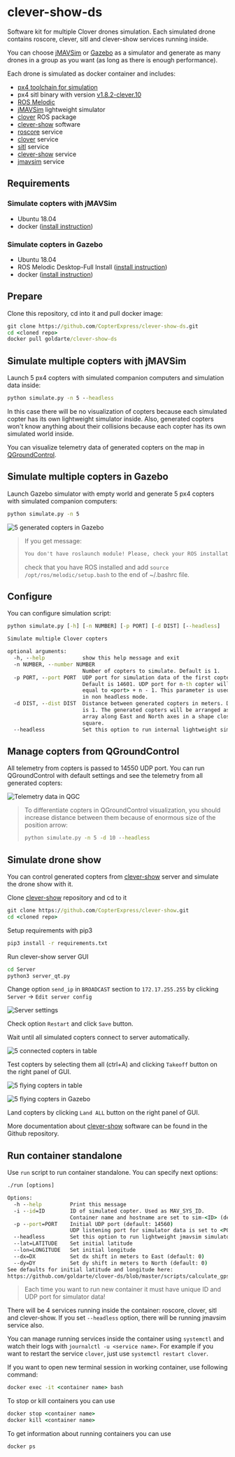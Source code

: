 # clever-show-ds

Software kit for multiple Clover drones simulation. Each simulated drone contains roscore, clever, sitl and clever-show services running inside.

You can choose [jMAVSim](https://dev.px4.io/v1.8.2/en/simulation/jmavsim.html) or [Gazebo](https://dev.px4.io/v1.8.2/en/simulation/gazebo.html) as a simulator and generate as many drones in a group as you want (as long as there is enough performance).

Each drone is simulated as docker container and includes:

* [px4 toolchain for simulation](https://dev.px4.io/v1.9.0/en/setup/dev_env.html)
* px4 sitl binary with version [v1.8.2-clever.10](https://github.com/CopterExpress/Firmware/releases/tag/v1.8.2-clever.10)
* [ROS Melodic](http://wiki.ros.org/melodic)
* [jMAVSim](https://github.com/PX4/jMAVSim) lightweight simulator
* [clover](https://github.com/CopterExpress/clever) ROS package
* [clever-show](https://github.com/CopterExpress/clever-show) software
* [roscore](https://github.com/goldarte/clover-ds/tree/master/services/roscore.service) service
* [clover](https://github.com/goldarte/clover-ds/tree/master/services/clover.service) service
* [sitl](https://github.com/goldarte/clover-ds/tree/master/services/sitl.service) service
* [clever-show](services/clever-show.service) service
* [jmavsim](https://github.com/goldarte/clover-ds/tree/master/services/jmavsim.service) service

## Requirements

### Simulate copters with jMAVSim

* Ubuntu 18.04
* docker ([install instruction](https://docs.docker.com/get-docker/))

### Simulate copters in Gazebo

* Ubuntu 18.04
* ROS Melodic Desktop-Full Install ([install instruction](http://wiki.ros.org/melodic/Installation/Ubuntu))
* docker ([install instruction](https://docs.docker.com/get-docker/))

## Prepare

Clone this repository, cd into it and pull docker image:

```cmd
git clone https://github.com/CopterExpress/clever-show-ds.git
cd <cloned repo>
docker pull goldarte/clever-show-ds
```

## Simulate multiple copters with jMAVSim

Launch 5 px4 copters with simulated companion computers and simulation data inside:

```cmd
python simulate.py -n 5 --headless
```

In this case there will be no visualization of copters because each simulated copter has its own lightweight simulator inside. Also, generated copters won't know anything about their collisions because each copter has its own simulated world inside.

You can visualize telemetry data of generated copters on the map in [QGroundControl](#manage-copters-from-qgroundcontrol).

## Simulate multiple copters in Gazebo

Launch Gazebo simulator with empty world and generate 5 px4 copters with simulated companion computers:

```cmd
python simulate.py -n 5
```

![5 generated copters in Gazebo](docs/assets/copters-landed.png)

> If you get message:
>
> ```cmd
> You don't have roslaunch module! Please, check your ROS installation.
> ```
>
> check that you have ROS installed and add `source /opt/ros/melodic/setup.bash` to the end of ~/.bashrc file.

## Configure

You can configure simulation script:

```cmd
python simulate.py [-h] [-n NUMBER] [-p PORT] [-d DIST] [--headless]

Simulate multiple Clover copters

optional arguments:
  -h, --help            show this help message and exit
  -n NUMBER, --number NUMBER
                        Number of copters to simulate. Default is 1.
  -p PORT, --port PORT  UDP port for simulation data of the first copter.
                        Default is 14601. UDP port for n-th copter will be
                        equal to <port> + n - 1. This parameter is used only
                        in non headless mode.
  -d DIST, --dist DIST  Distance between generated copters in meters. Default
                        is 1. The generated copters will be arranged as a 2D
                        array along East and North axes in a shape close to
                        square.
  --headless            Set this option to run internal lightweight simulation.
```

## Manage copters from QGroundControl

All telemetry from copters is passed to 14550 UDP port. You can run QGroundControl with default settings and see the telemetry from all generated copters:

![Telemetry data in QGC](docs/assets/copters-qgc.png)

> To differentiate copters in QGroundControl visualization, you should increase distance between them because of enormous size of the position arrow:
>
> ```cmd
> python simulate.py -n 5 -d 10 --headless
> ```

## Simulate drone show

You can control generated copters from [clever-show](https://github.com/CopterExpress/clever-show) server and simulate the drone show with it.

Clone [clever-show](https://github.com/CopterExpress/clever-show) repository and cd to it

```cmd
git clone https://github.com/CopterExpress/clever-show.git
cd <cloned repo>
```

Setup requirements with pip3

```cmd
pip3 install -r requirements.txt
```

Run clever-show server GUI

```cmd
cd Server
python3 server_qt.py
```

Change option `send_ip` in `BROADCAST` section to `172.17.255.255` by clicking `Server` -> `Edit server config`

![Server settings](docs/assets/server-settings.png)

Check option `Restart` and click `Save` button.

Wait until all simulated copters connect to server automatically.

![5 connected copters in table](docs/assets/copters-landed-table.png)

Test copters by selecting them all (ctrl+A) and clicking `Takeoff` button on the right panel of GUI.

![5 flying copters in table](docs/assets/copters-takeoff-table.png)

![5 flying copters in Gazebo](docs/assets/copters-takeoff.png)

Land copters by clicking `Land ALL` button on the right panel of GUI.

More documentation about [clever-show](https://github.com/CopterExpress/clever-show#documentation) software can be found in the Github repository.

## Run container standalone

Use `run` script to run container standalone. You can specify next options:

```cmd
./run [options]

Options:
  -h --help         Print this message
  -i --id=ID        ID of simulated copter. Used as MAV_SYS_ID.
                    Container name and hostname are set to sim-<ID> (default: 1)
  -p --port=PORT    Initial UDP port (default: 14560)
                    UDP listening port for simulator data is set to <PORT>+<ID>
  --headless        Set this option to run lightweight jmavsim simulator directly in container
  --lat=LATITUDE    Set initial latitude
  --lon=LONGITUDE   Set initial longitude
  --dx=DX           Set dx shift in meters to East (default: 0)
  --dy=DY           Set dy shift in meters to North (default: 0)
See defaults for initial latitude and longitude here:
https://github.com/goldarte/clover-ds/blob/master/scripts/calculate_gps.py#L7

```

> Each time you want to run new container it must have unique ID and UDP port for simulator data!

There will be 4 services running inside the container: roscore, clover, sitl and clever-show. If you set `--headless` option, there will be running jmavsim service also.

You can manage running services inside the container using `systemctl` and watch their logs with `journalctl -u <service name>`. For example if you want to restart the service `clover`, just use `systemctl restart clover`.

If you want to open new terminal session in working container, use following command:

```cmd
docker exec -it <container name> bash
```

To stop or kill containers you can use

```cmd
docker stop <container name>
docker kill <container name>
```

To get information about running containers you can use

```cmd
docker ps
```
